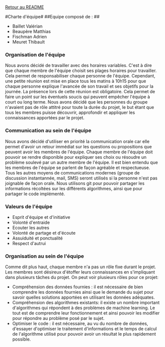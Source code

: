 [Retour au README](README.md)

#Charte d'équipe#
##Equipe composé de : ##
* Baillet Valérian
* Beaupère Matthias
* Fischman Adrien
* Meuret Thibault


### Organisation de l'équipe ###

Nous avons décidé de travailler avec des horaires variables. C'est à dire que chaque membre de l'équipe choisit ses plages horaires pour travailler. Cela permet de responsabiliser chaque personne de l'équipe. Cependant, une petite réunion est mise en place tous les matins à 10h15 pour que chaque personne explique l'avancée de son travail et ses objetifs pour la journée. La présence lors de cette réunion est obligatoire. Cela permet de faire un point sur les éventuels soucis qui peuvent empêcher l'équipe à court ou long terme. Nous avons décidé que les personnes du groupe n'avaient pas de rôle attitré pour toute la durée du projet, le but étant que tous les membres puisse découvrir, approfondir et appliquer les connaissances apportées par le projet.


### Communication au sein de l'équipe ###

Nous avons décidé d'utiliser en priorité la communication orale car elle permet d'avoir un retour immédiat sur les questions ou propositions que peuvent avoir les membres de l'équipe. Chaque membre de l'équipe doit pouvoir se rendre disponible pour expliquer ses choix ou résoudre un problème soulevé par un autre membre de l'équipe. Il est bien entendu que les membres de l'équipe se parlent de façon agréable et respectueuse. Tous les autres moyens de communications modernes (groupe de discussion instantannée, mail, SMS) seront utilisés si la personne n'est pas joignable de façon orale. Nous utilisons git pour pouvoir partager les informations récoltées sur les différents algorithmes, ainsi que pour partager le code implémenté.

### Valeurs de l'équipe ###

* Esprit d'équipe et d'initiative
* Volonté d'entraide 
* Ecouter les autres
* Volonté de partage et d'écoute
* Assuiduité et ponctualité
* Respect d'autrui


### Organisation au sein de l'équipe ###

Comme dit plus haut, chaque membre n'a pas un rôle fixe durant le projet. Les membres sont désireux d'étoffer leurs connaissances en s'impliquant dans plusieurs tâches du projet. On peut voir plusieurs rôles pour ce projet:
* Compréhension des données fournies : il est nécessaire de bien comprendre les données fournies ainsi que le demande du sujet pour savoir quelles solutions apportées en utilisant les données adéquates.
* Compréhension des algorithmes existants: il existe un nombre important d'algorithmes qui répondent à des problèmes de machine learning. Le tout est de comprendre leur fonctionnement et ainsi pouvoir les modifier pour répondre au problème posé par le sujet.
* Optimiser le code : il est nécessaire, au vu du nombre de données, d'essayer d'optimiser le traitement d'informations et le temps de calcul de l'algorithme utilisé pour pouvoir avoir un résultat le plus rapidement possible.
